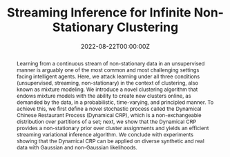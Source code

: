 ---
title: "Streaming Inference for Infinite Non-Stationary Clustering"
authors:
- Rylan Schaeffer
- admin
- Yilun Du
- Scott Linderman
- Ila Rani Fiete
date: "2022-08-22T00:00:00Z"
doi: ""

# Schedule page publish date (NOT publication's date).
publishDate: "2017-01-01T00:00:00Z"

# Publication type.
# Legend: 0 = Uncategorized; 1 = Conference paper; 2 = Journal article;
# 3 = Preprint / Working Paper; 4 = Report; 5 = Book; 6 = Book section;
# 7 = Thesis; 8 = Patent
publication_types: ["1"]

# Publication name and optional abbreviated publication name.
publication: "*ICLR Workshop on Agent Learning in Open-Endedness & Conference on Lifelong Learning Agents*"
publication_short: "*ICLR Workshop on Agent Learning in Open-Endedness & Conference on Lifelong Learning Agents*"

abstract: "Learning from a continuous stream of non-stationary data in an unsupervised manner is arguably one of the most common and most challenging settings facing intelligent agents. Here, we attack learning under all three conditions (unsupervised, streaming, non-stationary) in the context of clustering, also known as mixture modeling. We introduce a novel clustering algorithm that endows mixture models with the ability to create new clusters online, as demanded by the data, in a probabilistic, time-varying, and principled manner. To achieve this, we first define a novel stochastic process called the Dynamical Chinese Restaurant Process (Dynamical CRP), which is a non-exchangeable distribution over partitions of a set; next, we show that the Dynamical CRP provides a non-stationary prior over cluster assignments and yields an efficient streaming variational inference algorithm. We conclude with experiments showing that the Dynamical CRP can be applied on diverse synthetic and real data with Gaussian and non-Gaussian likelihoods."

# Summary. An optional shortened abstract.
summary: 'We define the Dynamical Chinese Restaurant Process (Dynamical CRP), a novel stochastic process that provides a non-stationary prior over cluster assignments and yields an efficient streaming variational inference algorithm. Experiments show the Dynamical CRP can be applied on diverse synthetic and real data with Gaussian and non-Gaussian likelihoods.'


#tags:
#- Bayesian nonparametrics
#- Streaming inference
featured: false

# Optional external URL for project (replaces project detail page).
external_link: 'https://proceedings.mlr.press/v199/schaeffer22a.html'

links:
# - name: Abstract
  # text: test
  # url: http://example.org
url_pdf: 'https://proceedings.mlr.press/v199/schaeffer22a/schaeffer22a.pdf'
url_code: ''
url_dataset: ''
url_poster: 'https://drive.google.com/file/d/17OkQSgQDhM7FmT7H_fLQfzFX59OpogPe/view?usp=sharing'
url_project: ''
url_slides: ''
url_source: ''
url_video: ''

# Featured image
# To use, add an image named `featured.jpg/png` to your page's folder. 
image:
  caption: ''
  focal_point: ""
  preview_only: false

# Associated Projects (optional).
#   Associate this publication with one or more of your projects.
#   Simply enter your project's folder or file name without extension.
#   E.g. `internal-project` references `content/project/internal-project/index.md`.
#   Otherwise, set `projects: []`.
#projects:
#- internal-project

# Slides (optional).
#   Associate this publication with Markdown slides.
#   Simply enter your slide deck's filename without extension.
#   E.g. `slides: "example"` references `content/slides/example/index.md`.
#   Otherwise, set `slides: ""`.
slides: ""
---